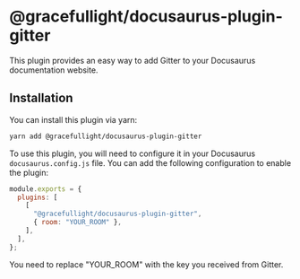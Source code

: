 # @gracefullight/docusaurus-plugin-gitter

This plugin provides an easy way to add Gitter to your Docusaurus documentation website.

## Installation

You can install this plugin via yarn:

```bash
yarn add @gracefullight/docusaurus-plugin-gitter
```

To use this plugin, you will need to configure it in your Docusaurus `docusaurus.config.js` file. You can add the following configuration to enable the plugin:

```js
module.exports = {
  plugins: [
    [
      "@gracefullight/docusaurus-plugin-gitter",
      { room: "YOUR_ROOM" },
    ],
  ],
};
```

You need to replace "YOUR_ROOM" with the key you received from Gitter.
